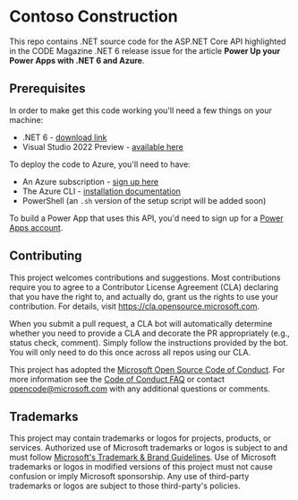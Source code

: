 # Contoso Construction

This repo contains .NET source code for the ASP.NET Core API highlighted in the CODE Magazine .NET 6 release issue for the article **Power Up your Power Apps with .NET 6 and Azure**. 

## Prerequisites

In order to make get this code working you'll need a few things on your machine:

* .NET 6 - [download link](https://dotnet.microsoft.com/download)
* Visual Studio 2022 Preview - [available here](https://visualstudio.microsoft.com/vs/preview/)

To deploy the code to Azure, you'll need to have:

* An Azure subscription - [sign up here](https://azure.microsoft.com/free/)
* The Azure CLI - [installation documentation](https://docs.microsoft.com/cli/azure/install-azure-cli)
* PowerShell (an `.sh` version of the setup script will be added soon)

To build a Power App that uses this API, you'd need to sign up for a [Power Apps account](http://powerapps.microsoft.com/).

## Contributing

This project welcomes contributions and suggestions.  Most contributions require you to agree to a
Contributor License Agreement (CLA) declaring that you have the right to, and actually do, grant us
the rights to use your contribution. For details, visit https://cla.opensource.microsoft.com.

When you submit a pull request, a CLA bot will automatically determine whether you need to provide
a CLA and decorate the PR appropriately (e.g., status check, comment). Simply follow the instructions
provided by the bot. You will only need to do this once across all repos using our CLA.

This project has adopted the [Microsoft Open Source Code of Conduct](https://opensource.microsoft.com/codeofconduct/).
For more information see the [Code of Conduct FAQ](https://opensource.microsoft.com/codeofconduct/faq/) or
contact [opencode@microsoft.com](mailto:opencode@microsoft.com) with any additional questions or comments.

## Trademarks

This project may contain trademarks or logos for projects, products, or services. Authorized use of Microsoft 
trademarks or logos is subject to and must follow 
[Microsoft's Trademark & Brand Guidelines](https://www.microsoft.com/en-us/legal/intellectualproperty/trademarks/usage/general).
Use of Microsoft trademarks or logos in modified versions of this project must not cause confusion or imply Microsoft sponsorship.
Any use of third-party trademarks or logos are subject to those third-party's policies.
